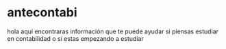 # antecontabi
hola aquí encontraras información que te puede ayudar si piensas estudiar en contabilidad o si estas empezando a estudiar  

